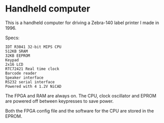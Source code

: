 # Handheld computer

This is a handheld computer for driving a Zebra-140 label printer I made in
1996.

Specs:

	IDT R3041 32-bit MIPS CPU
	512KB SRAM
	32KB EEPROM
	Keypad
	2x16 LCD
	RTC72421 Real time clock
	Barcode reader
	Speaker interface
	RS232 serial interface
	Powered with 4 1.2V NiCAD

The FPGA and RAM are always on.  The CPU, clock oscillator and EPROM are
powered off between keypresses to save power.

Both the FPGA config file and the software for the CPU are stored in the
EPROM.
